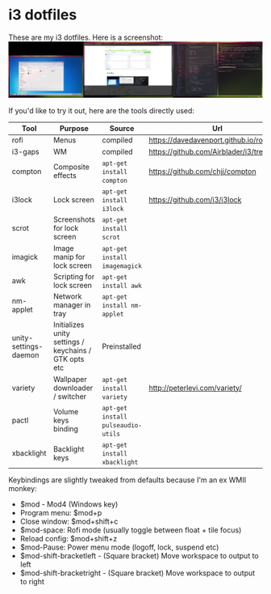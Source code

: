 # i3 dotfiles
These are my i3 dotfiles.
Here is a screenshot:
![screenshot](https://github.com/mikesimons/i3wmconfig/raw/master/screenshot.png "Screenshot")


If you'd like to try it out, here are the tools directly used:

| Tool | Purpose | Source | Url |
|------|---------|--------|-----|
|rofi|Menus|compiled|https://davedavenport.github.io/rofi/|
|i3-gaps|WM|compiled|https://github.com/Airblader/i3/tree/gaps|
|compton|Composite effects|`apt-get install compton`|https://github.com/chjj/compton|
|i3lock|Lock screen|`apt-get install i3lock`|https://github.com/i3/i3lock|
|scrot|Screenshots for lock screen|`apt-get install scrot`||
|imagick|Image manip for lock screen|`apt-get install imagemagick`||
|awk|Scripting for lock screen|`apt-get install awk`||
|nm-applet|Network manager in tray|`apt-get install nm-applet`||
|unity-settings-daemon|Initializes unity settings / keychains / GTK opts etc|Preinstalled||
|variety|Wallpaper downloader / switcher|`apt-get install variety`|http://peterlevi.com/variety/|
|pactl|Volume keys binding|`apt-get install pulseaudio-utils`||
|xbacklight|Backlight keys|`apt-get install xbacklight`||

Keybindings are slightly tweaked from defaults because I'm an ex WMII monkey:
- $mod - Mod4 (Windows key)
- Program menu: $mod+p
- Close window: $mod+shift+c
- $mod-space: Rofi mode (usually toggle between float + tile focus)
- Reload config: $mod+shift+z
- $mod-Pause: Power menu mode (logoff, lock, suspend etc)
- $mod-shift-bracketleft - (Square bracket) Move workspace to output to left
- $mod-shift-bracketright - (Square bracket) Move workspace to output to right
